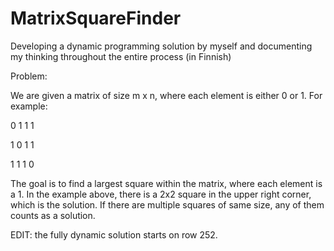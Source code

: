 # MatrixSquareFinder
Developing a dynamic programming solution by myself and documenting my thinking throughout the entire process (in Finnish)

Problem:

We are given a matrix of size m x n, where each element is either 0 or 1. For example:

0   1   1   1

1   0   1   1

1   1   1   0

The goal is to find a largest square within the matrix, where each element is a 1. In the example above, there is a 2x2 square in the upper right corner, which is the solution. If there are multiple squares of same size, any of them counts as a solution.

EDIT: the fully dynamic solution starts on row 252.
